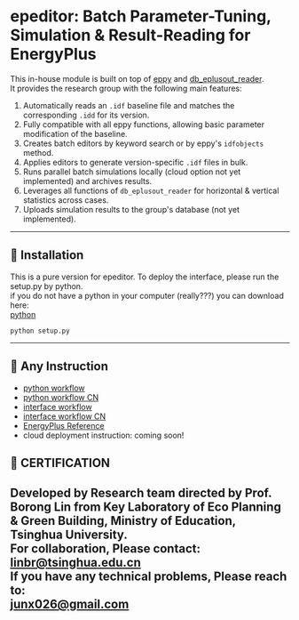 # epeditor: Batch Parameter-Tuning, Simulation & Result-Reading for EnergyPlus

This in-house module is built on top of [eppy](https://eppy.readthedocs.io/en/latest/Main_Tutorial.html) 
and [db_eplusout_reader](https://github.com/DesignBuilderSoftware/db-eplusout-reader).  
It provides the research group with the following main features:

1. Automatically reads an `.idf` baseline file and matches the corresponding `.idd` for its version.
2. Fully compatible with all eppy functions, allowing basic parameter modification of the baseline.
3. Creates batch editors by keyword search or by eppy's `idfobjects` method.
4. Applies editors to generate version-specific `.idf` files in bulk.
5. Runs parallel batch simulations locally (cloud option not yet implemented) and archives results.
6. Leverages all functions of `db_eplusout_reader` for horizontal & vertical statistics across cases.
7. Uploads simulation results to the group's database (not yet implemented).

---

## 🔧 Installation

This is a pure version for epeditor. To deploy the interface, please run the setup.py by python.  
if you do not have a python in your computer (really???) you can download here:  
[python](https://www.python.org/downloads/release/python-3137/)  

```console
python setup.py
```

---

## 👀 Any Instruction
- [python workflow](doc/workflow.md)
- [python workflow CN](doc/workflow_CN.md)
- [interface workflow](doc/EpeditorWUserManual.pdf)
- [interface workflow CN](doc/EpeditorWUserManual_CN.pdf)
- [EnergyPlus Reference](https://energyplus.net/assets/nrel_custom/pdfs/pdfs_v25.1.0/InputOutputReference.pdf)
- cloud deployment instruction: coming soon!

## 🤗 CERTIFICATION

Developed by Research team directed by **Prof. Borong Lin** from Key Laboratory of Eco Planning & Green Building, Ministry of Education, Tsinghua University.  
**For collaboration, Please contact:**  
linbr@tsinghua.edu.cn  
**If you have any technical problems, Please reach to:**  
junx026@gmail.com
---
